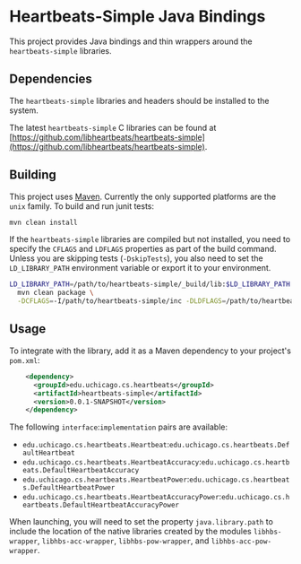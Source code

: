 # Heartbeats-Simple Java Bindings

This project provides Java bindings and thin wrappers around the `heartbeats-simple` libraries.

## Dependencies

The `heartbeats-simple` libraries and headers should be installed to the system.

The latest `heartbeats-simple` C libraries can be found at
[https://github.com/libheartbeats/heartbeats-simple](https://github.com/libheartbeats/heartbeats-simple).

## Building

This project uses [Maven](http://maven.apache.org/).
Currently the only supported platforms are the `unix` family.
To build and run junit tests:

```sh
mvn clean install
```

If the `heartbeats-simple` libraries are compiled but not installed, you need to specify the `CFLAGS` and `LDFLAGS` properties as part of the build command.
Unless you are skipping tests (`-DskipTests`), you also need to set the `LD_LIBRARY_PATH` environment variable or export it to your environment.

```sh
LD_LIBRARY_PATH=/path/to/heartbeats-simple/_build/lib:$LD_LIBRARY_PATH \
  mvn clean package \
  -DCFLAGS=-I/path/to/heartbeats-simple/inc -DLDFLAGS=/path/to/heartbeats-simple/_build/lib
```

## Usage

To integrate with the library, add it as a Maven dependency to your project's `pom.xml`:

```xml
    <dependency>
      <groupId>edu.uchicago.cs.heartbeats</groupId>
      <artifactId>heartbeats-simple</artifactId>
      <version>0.0.1-SNAPSHOT</version>
    </dependency>
```

The following `interface`:`implementation` pairs are available:

* `edu.uchicago.cs.heartbeats.Heartbeat`:`edu.uchicago.cs.heartbeats.DefaultHeartbeat`
* `edu.uchicago.cs.heartbeats.HeartbeatAccuracy`:`edu.uchicago.cs.heartbeats.DefaultHeartbeatAccuracy`
* `edu.uchicago.cs.heartbeats.HeartbeatPower`:`edu.uchicago.cs.heartbeats.DefaultHeartbeatPower`
* `edu.uchicago.cs.heartbeats.HeartbeatAccuracyPower`:`edu.uchicago.cs.heartbeats.DefaultHeartbeatAccuracyPower`

When launching, you will need to set the property `java.library.path` to include the location of the native libraries created by the modules `libhbs-wrapper`, `libhbs-acc-wrapper`, `libhbs-pow-wrapper`, and `libhbs-acc-pow-wrapper`.
